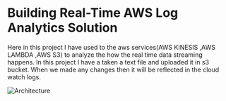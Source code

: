 # Building Real-Time AWS Log Analytics Solution
Here in this project I have used to the aws services(AWS KINESIS ,AWS LAMBDA ,AWS S3) to analyze the how the real time data streaming happens.
In this project I have a taken a text file and uploaded it in s3 bucket.
When we made any changes then it will be reflected in the cloud watch logs.

![Architecture](https://user-images.githubusercontent.com/121667024/228306430-1c3083c8-1180-4d64-a9d8-d5b161ae3bf5.png)

